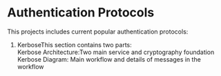 # Authentication Protocols
This projects includes current popular authentication protocols:
1. KerboseThis section contains two parts:      
  Kerbose Architecture:Two main service and cryptography foundation
    Kerbose Diagram:
    Main workflow and details of messages in the workflow
